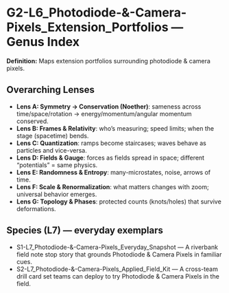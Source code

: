 # G2-L6_Photodiode-&-Camera-Pixels_Extension_Portfolios — Genus Index
**Definition:** Maps extension portfolios surrounding photodiode & camera pixels.

## Overarching Lenses

- **Lens A: Symmetry -> Conservation (Noether)**: sameness across time/space/rotation → energy/momentum/angular momentum conserved.
- **Lens B: Frames & Relativity**: who’s measuring; speed limits; when the stage (spacetime) bends.
- **Lens C: Quantization**: ramps become staircases; waves behave as particles and vice-versa.
- **Lens D: Fields & Gauge**: forces as fields spread in space; different “potentials” = same physics.
- **Lens E: Randomness & Entropy**: many-microstates, noise, arrows of time.
- **Lens F: Scale & Renormalization**: what matters changes with zoom; universal behavior emerges.
- **Lens G: Topology & Phases**: protected counts (knots/holes) that survive deformations.

## Species (L7) — everyday exemplars
- S1-L7_Photodiode-&-Camera-Pixels_Everyday_Snapshot — A riverbank field note stop story that grounds Photodiode & Camera Pixels in familiar cues.
- S2-L7_Photodiode-&-Camera-Pixels_Applied_Field_Kit — A cross-team drill card set teams can deploy to try Photodiode & Camera Pixels in the field.
